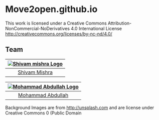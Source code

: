 # Move2open.github.io
This work is licensed under a Creative Commons Attribution-NonCommercial-NoDerivatives 4.0 International License http://creativecommons.org/licenses/by-nc-nd/4.0/






## Team

|[![Shivam mishra Logo](https://user-images.githubusercontent.com/46820509/76170758-ed3)](https://alphaqx.github.io/shivam)|
| :-: |
| [Shivam Mishra](https://github.com/AlphaQx) |



|[![Mohammad Abdullah Logo](https://avatars3.githubusercontent.com/u/21259210?s=50)](https://github.com/phpjungle0101)|
| :-: |
| [Mohammad Abdullah](https://github.com/phpjungle0101) |






Background Images are from http://unsplash.com and are license under Creative Commons 0 (Public Domain
